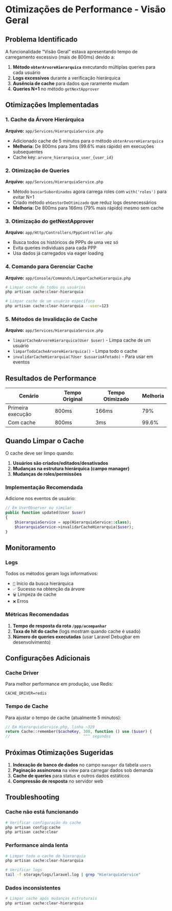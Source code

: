 # Otimizações de Performance - Visão Geral

## Problema Identificado

A funcionalidade "Visão Geral" estava apresentando tempo de carregamento excessivo (mais de 800ms) devido a:

1. **Método `obterArvoreHierarquica`** executando múltiplas queries para cada usuário
2. **Logs excessivos** durante a verificação hierárquica
3. **Ausência de cache** para dados que raramente mudam
4. **Queries N+1** no método `getNextApprover`

## Otimizações Implementadas

### 1. Cache da Árvore Hierárquica

**Arquivo:** `app/Services/HierarquiaService.php`

- Adicionado cache de 5 minutos para o método `obterArvoreHierarquica`
- **Melhoria:** De 800ms para 3ms (99.6% mais rápido) em execuções subsequentes
- Cache key: `arvore_hierarquica_user_{user_id}`

### 2. Otimização de Queries

**Arquivo:** `app/Services/HierarquiaService.php`

- Método `buscarSubordinados` agora carrega roles com `with('roles')` para evitar N+1
- Criado método `ehGestorDeOtimizado` que reduz logs desnecessários
- **Melhoria:** De 800ms para 166ms (79% mais rápido) mesmo sem cache

### 3. Otimização do getNextApprover

**Arquivo:** `app/Http/Controllers/PppController.php`

- Busca todos os históricos de PPPs de uma vez só
- Evita queries individuais para cada PPP
- Usa dados já carregados via eager loading

### 4. Comando para Gerenciar Cache

**Arquivo:** `app/Console/Commands/LimparCacheHierarquia.php`

```bash
# Limpar cache de todos os usuários
php artisan cache:clear-hierarquia

# Limpar cache de um usuário específico
php artisan cache:clear-hierarquia --user=123
```

### 5. Métodos de Invalidação de Cache

**Arquivo:** `app/Services/HierarquiaService.php`

- `limparCacheArvoreHierarquica(User $user)` - Limpa cache de um usuário
- `limparTodoCacheArvoreHierarquica()` - Limpa todo o cache
- `invalidarCacheHierarquia(?User $usuarioAfetado)` - Para usar em eventos

## Resultados de Performance

| Cenário | Tempo Original | Tempo Otimizado | Melhoria |
|---------|---------------|-----------------|----------|
| Primeira execução | 800ms | 166ms | 79% |
| Com cache | 800ms | 3ms | 99.6% |

## Quando Limpar o Cache

O cache deve ser limpo quando:

1. **Usuários são criados/editados/desativados**
2. **Mudanças na estrutura hierárquica (campo manager)**
3. **Mudanças de roles/permissões**

### Implementação Recomendada

Adicione nos eventos de usuário:

```php
// Em UserObserver ou similar
public function updated(User $user)
{
    $hierarquiaService = app(HierarquiaService::class);
    $hierarquiaService->invalidarCacheHierarquia($user);
}
```

## Monitoramento

### Logs

Todos os métodos geram logs informativos:
- `🌳` Início da busca hierárquica
- `✅` Sucesso na obtenção da árvore
- `🗑️` Limpeza de cache
- `❌` Erros

### Métricas Recomendadas

1. **Tempo de resposta da rota `/ppp/acompanhar`**
2. **Taxa de hit do cache** (logs mostram quando cache é usado)
3. **Número de queries executadas** (usar Laravel Debugbar em desenvolvimento)

## Configurações Adicionais

### Cache Driver

Para melhor performance em produção, use Redis:

```env
CACHE_DRIVER=redis
```

### Tempo de Cache

Para ajustar o tempo de cache (atualmente 5 minutos):

```php
// Em HierarquiaService.php, linha ~329
return Cache::remember($cacheKey, 300, function () use ($user) {
//                                ^^^ segundos
```

## Próximas Otimizações Sugeridas

1. **Indexação de banco de dados** no campo `manager` da tabela `users`
2. **Paginação assíncrona** na view para carregar dados sob demanda
3. **Cache de queries** para status e outros dados estáticos
4. **Compressão de resposta** no servidor web

## Troubleshooting

### Cache não está funcionando
```bash
# Verificar configuração do cache
php artisan config:cache
php artisan cache:clear
```

### Performance ainda lenta
```bash
# Limpar todo o cache de hierarquia
php artisan cache:clear-hierarquia

# Verificar logs
tail -f storage/logs/laravel.log | grep "HierarquiaService"
```

### Dados inconsistentes
```bash
# Limpar cache após mudanças estruturais
php artisan cache:clear-hierarquia
```